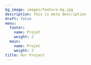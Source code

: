```yaml
---
bg_image: images/feature-bg.jpg
description: this is meta description
draft: false
menu:
  footer:
    name: Projet
    weight: 2
  main:
    name: Projet
    weight: 3
title: Our Project
---
```

